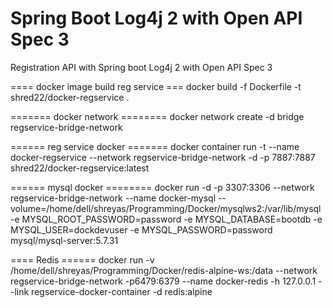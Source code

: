 # Spring Boot Log4j 2 with Open API Spec 3

Registration API with Spring boot Log4j 2 with Open API Spec 3


==== docker image build reg service ===
docker build -f Dockerfile -t shred22/docker-regservice .


======= docker network ========
docker network create -d bridge regservice-bridge-network


====== reg service docker =======
docker container run -t --name docker-regservice --network regservice-bridge-network -d -p 7887:7887 shred22/docker-regservice:latest


====== mysql docker ========
docker run -d -p 3307:3306 --network regservice-bridge-network --name docker-mysql --volume=/home/dell/shreyas/Programming/Docker/mysqlws2:/var/lib/mysql -e MYSQL_ROOT_PASSWORD=password -e MYSQL_DATABASE=bootdb -e MYSQL_USER=dockdevuser -e MYSQL_PASSWORD=password mysql/mysql-server:5.7.31

==== Redis ======
docker run -v /home/dell/shreyas/Programming/Docker/redis-alpine-ws:/data --network regservice-bridge-network -p6479:6379 --name docker-redis -h 127.0.0.1 --link regservice-docker-container -d redis:alpine

